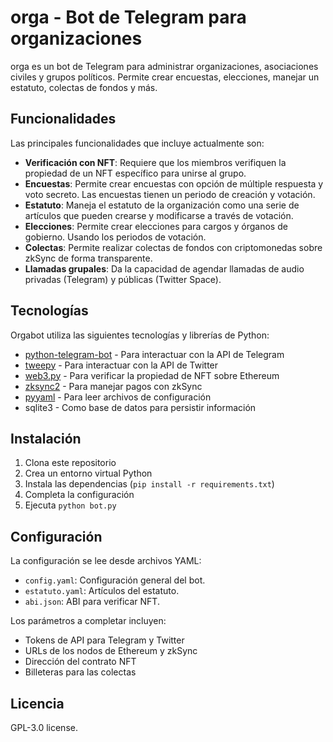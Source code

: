 # orga - Bot de Telegram para organizaciones

orga es un bot de Telegram para administrar organizaciones, asociaciones civiles y grupos políticos. Permite crear encuestas, elecciones, manejar un estatuto, colectas de fondos y más.

## Funcionalidades

Las principales funcionalidades que incluye actualmente son:

- **Verificación con NFT**: Requiere que los miembros verifiquen la propiedad de un NFT específico para unirse al grupo.
- **Encuestas**: Permite crear encuestas con opción de múltiple respuesta y voto secreto. Las encuestas tienen un periodo de creación y votación.
- **Estatuto**: Maneja el estatuto de la organización como una serie de artículos que pueden crearse y modificarse a través de votación.  
- **Elecciones**: Permite crear elecciones para cargos y órganos de gobierno. Usando los periodos de votación.
- **Colectas**: Permite realizar colectas de fondos con criptomonedas sobre zkSync de forma transparente.
- **Llamadas grupales**: Da la capacidad de agendar llamadas de audio privadas (Telegram) y públicas (Twitter Space).

## Tecnologías

Orgabot utiliza las siguientes tecnologías y librerías de Python:

- [python-telegram-bot](https://github.com/python-telegram-bot/python-telegram-bot) - Para interactuar con la API de Telegram
- [tweepy](https://www.tweepy.org/) - Para interactuar con la API de Twitter
- [web3.py](https://web3py.readthedocs.io/) - Para verificar la propiedad de NFT sobre Ethereum
- [zksync2](https://zksync2py.readthedocs.io/en/latest/) - Para manejar pagos con zkSync
- [pyyaml](https://pyyaml.org/) - Para leer archivos de configuración 
- sqlite3 - Como base de datos para persistir información

## Instalación

1. Clona este repositorio
2. Crea un entorno virtual Python 
3. Instala las dependencias (`pip install -r requirements.txt`)  
4. Completa la configuración
5. Ejecuta `python bot.py`

## Configuración

La configuración se lee desde archivos YAML:

- `config.yaml`: Configuración general del bot.
- `estatuto.yaml`: Artículos del estatuto.
- `abi.json`: ABI para verificar NFT.

Los parámetros a completar incluyen:

- Tokens de API para Telegram y Twitter
- URLs de los nodos de Ethereum y zkSync 
- Dirección del contrato NFT
- Billeteras para las colectas  

## Licencia

GPL-3.0 license.